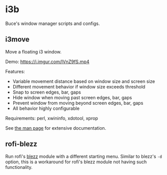 
# i3b

Buce's window manager scripts and configs.

## i3move

Move a floating i3 window.

Demo: https://i.imgur.com/IVnZ9fS.mp4

Features:

* Variable movement distance based on window size and screen size
* Different movement behavior if window size exceeds threshold
* Snap to screen edges, bar, gaps
* Hide window when moving past screen edges, bar, gaps
* Prevent window from moving beyond screen edges, bar, gaps
* All behavior highly configurable

Requirements: perl, xwininfo, xdotool, xprop

See [the man page](https://dmbuce.github.io/i3b/i3move.html)
for extensive documentation.

## rofi-blezz

Run rofi's [blezz](https://github.com/davatorium/rofi-blezz) module
with a different starting menu.
Similar to blezz's `-d` option,
this is a workaround for rofi's blezz module not having such functionality.

